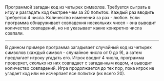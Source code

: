Программой загадан код из четырех символов. Требуется сыграть в игру и разгадать код быстрее чем за 20 попыток. Каждый раз вводить требуется 4 числа. Количество изменений за раз - любое. Если программа обнаруживает совпадения нескольких чисел - она выводит количество совпадений, но не указывает какие конкретно числа совпали.

---

В данном примере программа загадывает случайный код из четырех символов (каждый символ - случайное число от 0 до 9), а затем предлагает игроку угадать его. Игрок вводит 4 числа, программа проверяет, сколько из них совпадает с загаданным кодом, и выводит количество совпадений. Игра продолжается до тех пор, пока игрок не угадает код или не исчерпает все попытки (их всего 20).